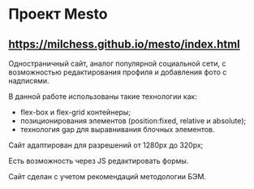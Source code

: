 # Проект Mesto
https://milchess.github.io/mesto/index.html
------

Одностраничный сайт, аналог популярной социальной сети, с возможностью редактирования профиля и добавления фото с надписями.

В данной работе использованы такие технологии как:
* flex-box и flex-grid контейнеры;
* позиционирования элементов (position:fixed, relative и absolute);
* технология gap для выравнивания блочных элементов.

Сайт адаптирован для разрешений от 1280px до 320px;

Есть возможность через JS редактировать формы.


Сайт сделан с учетом рекомендаций методологии БЭМ.